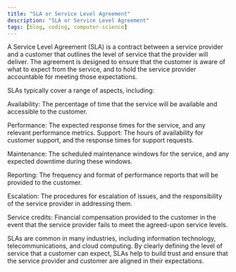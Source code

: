 ```yaml
---
title: "SLA or Service Level Agreement"
description: "SLA or Service Level Agreement"
tags: [blog, coding, computer-science]
---
```



A Service Level Agreement (SLA) is a contract between a service provider and a customer that outlines the level of service that the provider will deliver. The agreement is designed to ensure that the customer is aware of what to expect from the service, and to hold the service provider accountable for meeting those expectations.

SLAs typically cover a range of aspects, including:

Availability: The percentage of time that the service will be available and accessible to the customer.

Performance: The expected response times for the service, and any relevant performance metrics.
Support: The hours of availability for customer support, and the response times for support requests.

Maintenance: The scheduled maintenance windows for the service, and any expected downtime during these windows.

Reporting: The frequency and format of performance reports that will be provided to the customer.

Escalation: The procedures for escalation of issues, and the responsibility of the service provider in addressing them.

Service credits: Financial compensation provided to the customer in the event that the service provider fails to meet the agreed-upon service levels.

SLAs are common in many industries, including information technology, telecommunications, and cloud computing. By clearly defining the level of service that a customer can expect, SLAs help to build trust and ensure that the service provider and customer are aligned in their expectations.



